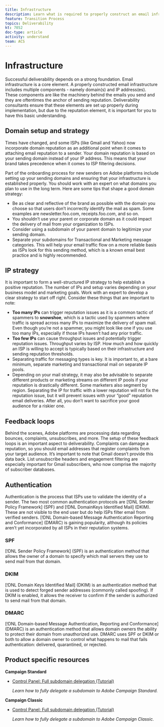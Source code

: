 ```yaml
---
title: Infrastructure
description: Learn what is required to properly construct an email infrastructure. 
feature: Transition Process
topics: Deliverability
kt: 7052
doc-type: article
activity: understand
team: ACS
---
```


# Infrastructure

Successful deliverability depends on a strong foundation. Email infrastructure is a core element. A properly constructed email infrastructure includes multiple components - namely domain(s) and IP address(es). These components are like the machinery behind the emails you send and they are oftentimes the anchor of sending reputation. Deliverability consultants ensure that these elements are set up properly during implementation, but due to the reputation element, it is important for you to have this basic understanding.

## Domain setup and strategy

Times have changed, and some ISPs (like Gmail and Yahoo) now incorporate domain reputation as an additional point when it comes to attaching email reputation to a sender. Your domain reputation is based on your sending domain instead of your IP address. This means that your brand takes precedence when it comes to ISP filtering decisions.

Part of the onboarding process for new senders on Adobe platforms include setting up your sending domains and ensuring that your infrastructure is established properly. You should work with an expert on what domains you plan to use in the long term. Here are some tips that shape a good domain strategy:

* Be as clear and reflective of the brand as possible with the domain you choose so that users don’t incorrectly identify the mail as spam. Some examples are newsletter.foo.com, receipts.foo.com, and so on.
* You shouldn’t use your parent or corporate domain as it could impact the delivery of mail from your organization to ISPs.
* Consider using a subdomain of your parent domain to legitimize your sending domain.
* Separate your subdomains for Transactional and Marketing message categories. This will help your email traffic flow on a more reliable basis as ISPs look for this sending method, which is a known email best practice and is highly recommended.

## IP strategy

It is important to form a well-structured IP strategy to help establish a positive reputation. The number of IPs and setup varies depending on your business model and marketing goals. Work with an expert to develop a clear strategy to start off right. Consider these things that are important to note:

* **Too many IPs** can trigger reputation issues as it is a common tactic of spammers to **snowshoe**, which is a tactic used by spammers where traffic is spread across many IPs to maximize the delivery of spam mail. Even though you’re not a spammer, you might look like one if you use too many IPs, especially if those IPs haven’t had any prior traffic.
* **Too few IPs** can cause throughput issues and potentially trigger reputation issues. Throughput varies by ISP. How much and how quickly an ISP is willing to accept is typically based on their infrastructure and sending reputation thresholds.
* Separating traffic for messaging types is key. It is important to, at a bare minimum, separate marketing and transactional mail on separate IP pools.
* Depending on your mail strategy, it may also be advisable to separate different products or marketing streams on different IP pools if your reputation is drastically different. Some marketers also segment by region. Separating the IP for traffic with a lower reputation will not fix the reputation issue, but it will prevent issues with your “good” reputation email deliveries. After all, you don’t want to sacrifice your good audience for a riskier one.

## Feedback loops

Behind the scenes, Adobe platforms are processing data regarding bounces, complaints, unsubscribes, and more. The setup of these feedback loops is an important aspect to deliverability. Complaints can damage a reputation, so you should email addresses that register complaints from your target audience. It’s important to note that Gmail doesn’t provide this data back. List unsubscribe headers and engagement filtering are especially important for Gmail subscribers, who now comprise the majority of subscriber databases.

## Authentication

Authentication is the process that ISPs use to validate the identity of a sender. The two most common authentication protocols are [!DNL Sender Policy Framework] (SPF) and [!DNL DomainKeys Identified Mail] (DKIM). These are not visible to the end user but do help ISPs filter email from verified senders. [!DNL Domain-based Message Authentication Reporting and Conformance] (DMARC) is gaining popularity, although its policies aren’t yet incorporated by all ISPs in their reputation systems.

### SPF

[!DNL Sender Policy Framework] (SPF) is an authentication method that allows the owner of a domain to specify which mail servers they use to send mail from that domain.

### DKIM

[!DNL Domain Keys Identified Mail] (DKIM) is an authentication method that is used to detect forged sender addresses (commonly called spoofing). If DKIM is enabled, it allows the receiver to confirm if the sender is authorized to send mail from that domain.

### DMARC

[!DNL Domain-based Message Authentication, Reporting and Conformance] (DMARC) is an authentication method that allows domain owners the ability to protect their domain from unauthorized use. DMARC uses SPF or DKIM or both to allow a domain owner to control what happens to mail that fails authentication: delivered, quarantined, or rejected.

## Product specific resources

**Campaign Standard**

* [Control Panel: Full subdomain delegation (Tutorial)](https://experienceleague.corp.adobe.com/docs/campaign-standard-learn/control-panel/subdomains-and-certificates/subdomain-delegation.html)

  *Learn how to fully delegate a subdomain to Adobe Campaign Standard.* 

**Campaign Classic**

* [Control Panel: Full subdomain delegation (Tutorial)](https://experienceleague.corp.adobe.com/docs/campaign-classic-learn/control-panel/subdomains-and-certificates/subdomain-delegation.html)

  *Learn how to fully delegate a subdomain to Adobe Campaign Classic.*
